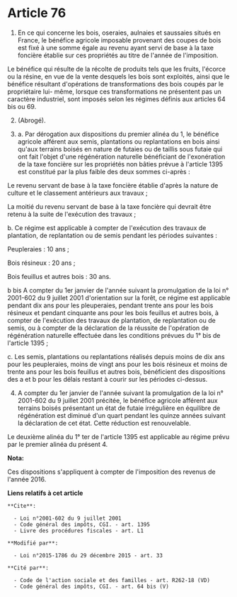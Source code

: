 # Article 76

1. En ce qui concerne les bois, oseraies, aulnaies et saussaies situés en France, le bénéfice agricole imposable provenant
des coupes de bois est fixé à une somme égale au revenu ayant servi de base à la taxe foncière établie sur ces propriétés au
titre de l'année de l'imposition. 

Le bénéfice qui résulte de la récolte de produits tels que les fruits, l'écorce ou la résine, en vue de la vente desquels les
bois sont exploités, ainsi que le bénéfice résultant d'opérations de transformations des bois coupés par le propriétaire lui-
même, lorsque ces transformations ne présentent pas un caractère industriel, sont imposés selon les régimes définis aux
articles 64 bis ou 69.

2. (Abrogé). 

3. a. Par dérogation aux dispositions du premier alinéa du 1, le bénéfice agricole afférent aux semis, plantations ou
replantations en bois ainsi qu'aux terrains boisés en nature de futaies ou de taillis sous futaie qui ont fait l'objet d'une
régénération naturelle bénéficiant de l'exonération de la taxe foncière sur les propriétés non bâties prévue à l'article 1395
est constitué par la plus faible des deux sommes ci-après : 

Le revenu servant de base à la taxe foncière établie d'après la nature de culture et le classement antérieurs aux travaux ; 

La moitié du revenu servant de base à la taxe foncière qui devrait être retenu à la suite de l'exécution des travaux ; 

b. Ce régime est applicable à compter de l'exécution des travaux de plantation, de replantation ou de semis pendant les
périodes suivantes : 

Peupleraies : 10 ans ; 

Bois résineux : 20 ans ; 

Bois feuillus et autres bois : 30 ans. 

b bis A compter du 1er janvier de l'année suivant la promulgation de la loi n° 2001-602 du 9 juillet 2001 d'orientation sur
la forêt, ce régime est applicable pendant dix ans pour les pleuperaies, pendant trente ans pour les bois résineux et pendant
cinquante ans pour les bois feuillus et autres bois, à compter de l'exécution des travaux de plantation, de replantation ou
de semis, ou à compter de la déclaration de la réussite de l'opération de régénération naturelle effectuée dans les
conditions prévues du 1° bis de l'article 1395 ; 

c. Les semis, plantations ou replantations réalisés depuis moins de dix ans pour les peupleraies, moins de vingt ans pour les
bois résineux et moins de trente ans pour les bois feuillus et autres bois, bénéficient des dispositions des a et b pour les
délais restant à courir sur les périodes ci-dessus. 

4. A compter du 1er janvier de l'année suivant la promulgation de la loi n° 2001-602 du 9 juillet 2001 précitée, le bénéfice
agricole afférent aux terrains boisés présentant un état de futaie irrégulière en équilibre de régénération est diminué d'un
quart pendant les quinze années suivant la déclaration de cet état. Cette réduction est renouvelable. 

Le deuxième alinéa du 1° ter de l'article 1395 est applicable au régime prévu par le premier alinéa du présent 4.

**Nota:**

Ces dispositions s'appliquent à compter de l'imposition des revenus de l'année 2016.

**Liens relatifs à cet article**

	**Cite**:

	  - Loi n°2001-602 du 9 juillet 2001
	  - Code général des impôts, CGI. - art. 1395
	  - Livre des procédures fiscales - art. L1

	**Modifié par**:

	  - Loi n°2015-1786 du 29 décembre 2015 - art. 33

	**Cité par**:

	  - Code de l'action sociale et des familles - art. R262-18 (VD)
	  - Code général des impôts, CGI. - art. 64 bis (V)
